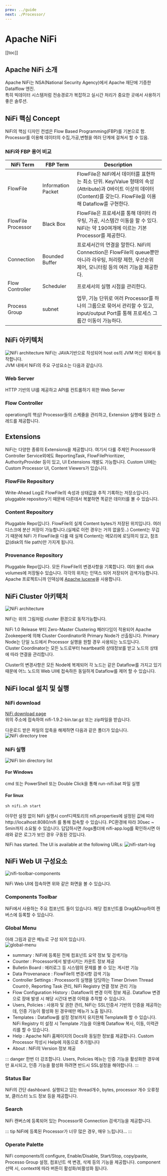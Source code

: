 ```yaml
---
prev: ../guide
next: ./Processor/
---
```


# Apache NiFi

[[toc]]

## Apache NiFi 소개

Apache NiFi는 NSA(National Security Agency)에서 Apache 재단에 기증한 Datalflow 엔진.  
특히 빅데이터 시스템처럼 전송경로가 복잡하고 실시간 처리가 중요한 곳에서 사용하기 좋은 솔루션.

## NiFi 핵심 Concept

NiFi의 핵심 디자인 컨셉은 Flow Based Programming(FBP)를 기본으로 함.  
Processor를 이용해 데이터의 수집,가공,변형을 여러 단계에 걸쳐서 할 수 있음.

### NiFi와 FBP 용어 비교

| NiFi Term          | FBP Term           | Description                                                                                                                                                         |
| ------------------ | ------------------ | ------------------------------------------------------------------------------------------------------------------------------------------------------------------- |
| FlowFile           | Information Packet | FlowFile은 NiFi에서 데이터를 표현하는 최소 단위. Key/Value 형태의 속성(Attribute)과 0바이트 이상의 데이터(Content)를 갖는다. FlowFile을 이용해 Dataflow를 구현한다. |
| FlowFile Processor | Black Box          | FlowFile은 프로세서를 통해 데이터 라우팅, 가공, 시스템간 이동을 할 수 있다. NiFi는 약 190여개에 이르는 기본 Processor를 제공한다.                                   |
| Connection         | Bounded Buffer     | 프로세서간의 연결을 말한다. NiFi의 Connection은 FlowFile의 queue뿐만 아니라 라우팅, 처리량 제한, 우선순위 제어, 모니터링 등의 여러 기능을 제공한다.                 |
| Flow Controller    | Scheduler          | 프로세서의 실행 시점을 관리한다.                                                                                                                                    |
| Process Group      | subnet             | 업무, 기능 단위로 여러 Processor를 하나의 그룹으로 묶어서 관리할 수 있고, input/output Port를 통해 프로세스 그룹간 이동이 가능하다.                                 |

## NiFi 아키텍처

![NiFi architecture](./images/zero-master-node.png)
NiFi는 JAVA기반으로 작성되어 host os의 JVM 머신 위에서 동작합니다.  
JVM 내에서 NiFi의 주요 구성요소는 다음과 같습니다.

### Web Server

HTTP 기반의 UI를 제공하고 API를 컨트롤하기 위한 Web Server

### Flow Controller

operationg의 핵심! Processor들의 스케쥴을 관리하고, Extension 실행에 필요한 스레드를 제공합니다.

## Extensions

NiFi는 다양한 종류의 Extensions을 제공합니다. 여기서 다룰 주제인 Processor와 Controller Service외에도 ReportingTask, FlowFilePrioritizer, AuthorityProvider 등이 있고, UI Extensions 개발도 가능합니다. Custom UI에는 Custom Processor UI, Content Viewers가 있습니다.

### FlowFile Repository

Write-Ahead Log로 FlowFile의 속성과 상태값을 추적 기록하는 저장소입니다. pluggable repository기 때문에 다른데서 복붙하면 똑같은 데이터를 볼 수 있습니다.

### Content Repository

Pluggable Repo입니다. FlowFile의 실제 Content bytes가 저장된 위치입니다. 여러 디스크에 분산 저장이 가능합니다.(실제로 이런 경우는 거의 없을듯..) Content는 무겁기 때문에 NiFi 가 FlowFile을 다룰 때 실제 Content는 메모리에 로딩하지 않고, 참조값(disk의 file path)만 가지게 됩니다.

### Provenance Repository

Pluggable Repo입니다. 모든 FlowFile의 변경사항을 기록합니다. 여러 물리 disk volumes에 저장될수 있습니다. 각각의 위치는 인덱스 되어 저장되어 검색가능합니다. Apache 프로젝트니까 인덱싱에 [Apache lucene](https://lucene.apache.org/)을 사용합니다.

## NiFi Cluster 아키텍처

![NiFi architecture](./images/zero-master-cluster.png)

NiFi는 위의 그림처럼 cluster 환경으로 동작가능합니다.

NiFi 1.0 Release 부터 Zero-Master Clustering 패러다임이 적용되어 Apache Zookeeper에 의해 Cluster Coordinator와 Primary Node가 선출됩니다.
Primary Node는 단일 노드에서 Processor 실행을 원할 경우 사용되는 노드입니다.  
Cluster Coordinator는 모든 노드로부터 heartbeat와 상태정보를 받고 노드의 상태에 따라 연결을 관리합니다.

Cluster의 변경사항은 모든 Node에 복제되어 각 노드는 같은 Dataflow를 가지고 있기 때문에 어느 노드의 Web UI에 접속하든 동일하게 Dataflow를 제어 할 수 있습니다.

## NiFi local 설치 및 실행

### NiFi download

[NiFi download page](https://nifi.apache.org/download.html)  
위의 주소에 접속하여 nifi-1.9.2-bin.tar.gz 또는 zip파일을 받습니다.

다운로드 받은 파일의 압축을 해제하면 다음과 같은 폴더가 있습니다.  
![NiFi directory tree](./images/nifi-dir-tree.png)

### NiFi 실행

![NiFi bin directory list](./images/nifi-bin-ls.png)

#### For Windows

cmd 또는 PowerShell 또는 Double Click을 통해 run-nifi.bat 파일 실행

#### For linux

```bash{1}
sh nifi.sh start
```

아무런 설정 없이 NiFi 실행시 conf디렉토리의 nifi.properties에 설정된 값에 따라 http://localhost:8080/nifi 를 통해 접속할 수 있습니다. PC환경에 따라 30sec ~ 5min까지 소요될 수 있습니다. 답답하시면 /logs폴더에 nifi-app.log를 확인하시면 아래와 같은 로그가 보인 경우 구동된 것입니다.

NiFi has started. The UI is available at the following URLs:
![nifi-start-log](./images/nifi-start-log.png)

## NiFi Web UI 구성요소

![nifi-toolbar-components](./images/nifi-toolbar-components.png)

NiFi Web UI에 접속하면 위와 같은 화면을 볼 수 있습니다.

### Components Toolbar

NiFi에서 사용하는 주요 컴포넌트 들이 있습니다. 해당 컴포넌트를 Drag&Drop하여 캔버스에 등록할 수 있습니다.

### Global Menu

아래 그림과 같은 메뉴로 구성 되어 있습니다.  
![global-menu](./images/global-menu.png)

- summary : NiFi에 등록된 전체 컴포넌트 요약 정보 및 검색기능
- Counter : Processor에서 발생시키는 카운트 정보 제공
- Bulletin Board : 에러로그 등 시스템의 문제를 볼 수 있는 게시판 기능
- Data Provenanace : FlowFile의 변경사항 검색 기능
- Controller Settings : Processor의 실행을 담당하는 Timer Driven Thread Count수, Reporting Task 관리, NiFi Registry 연결 정보 관리 기능
- Flow Configuration History : Dataflow의 변경 이력 정보 제공. Dataflow 변경으로 장애 발생 시 해당 시간대 변경 이력을 추적할 수 있습니다.
- Users, Policies : 사용자 및 권한 관리, NiFi는 SSL인증서 기반의 인증을 제공하는데, 인증 기능이 활성화 된 경우에만 메뉴가 노출 됩니다.
- Templates : Dataflow를 설정 정보까지 유지한체 Template화 할 수 있습니다. NiFi Registry 미 설정 시 Template 기능을 이용해 Dataflow 복사, 이동, 이력관리를 할 수 있습니다.
- Help : Apache NiFi 홈페이지의 Docs와 동일한 정보를 제공합니다. Custom Processor 작성시 Help에 자동으로 추가됩니다
- About : NiFi의 Version 정보 제공

::: danger
한번 더 강조합니다. Users, Policies 메뉴는 인증 기능을 활성화한 경우에만 표시되고, 인증 기능을 활성화 하려면 반드시 SSL설정을 해야합니다.
:::

### Status Bar

NiFi의 간단 dashboard. 실행되고 있는 thread개수, bytes, processor 개수 오류정보, 클러스터 노드 정보 등을 제공합니다.

### Search

NiFi 캔버스에 등록되어 있는 Processor와 Connection 검색기능을 제공합니다.

::: tip
NiFi에 등록된 Processor가 너무 많은 경우, 매우 느립니다...
:::

### Operate Palette

NiFi components의 configure, Enable/Disable, Start/Stop, copy/paste, Processo Group 설정, 컴포넌트 색 변경, 삭제 등의 기능을 제공합니다. component 선택 시, context에 따라 버튼이 활성화/비활성화 됩니다.
